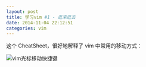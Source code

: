 ```yaml
---
layout: post
title: 学习vim #1 - 逛来逛去
date: 2014-11-04 22:12:51
categories: vim
---
```


这个 CheatSheet，很好地解释了 vim 中常用的移动方式：

![vim光标移动快捷键](https://bitbucket.org/tednaleid/vim-shortcut-wallpaper/raw/tip/vim-shortcuts.png "vim光标移动快捷键")
